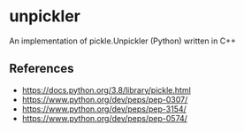 # unpickler

An implementation of pickle.Unpickler (Python) written in C++

## References

* https://docs.python.org/3.8/library/pickle.html
* https://www.python.org/dev/peps/pep-0307/
* https://www.python.org/dev/peps/pep-3154/
* https://www.python.org/dev/peps/pep-0574/
